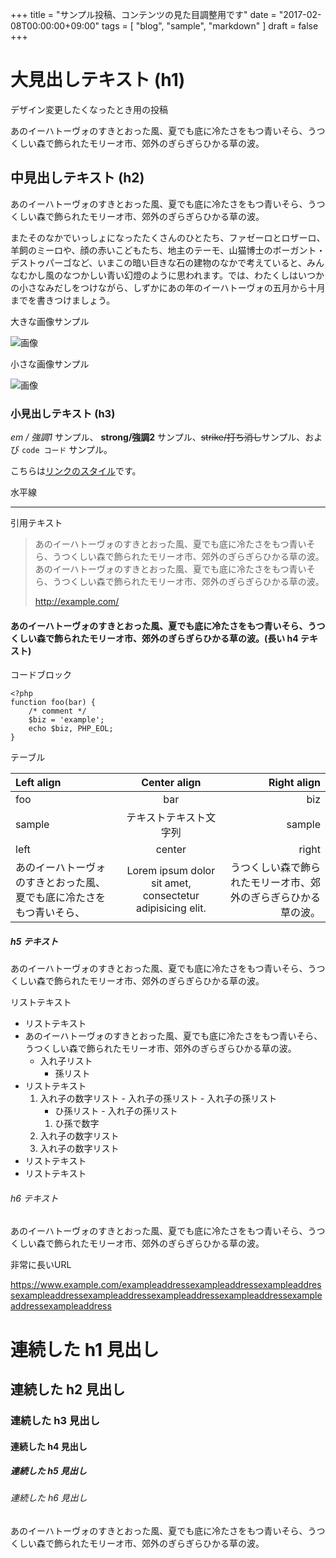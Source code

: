 +++
title = "サンプル投稿、コンテンツの見た目調整用です"
date = "2017-02-08T00:00:00+09:00"
tags = [ "blog", "sample", "markdown" ]
draft = false
+++

# 大見出しテキスト (h1)

デザイン変更したくなったとき用の投稿

あのイーハトーヴォのすきとおった風、夏でも底に冷たさをもつ青いそら、うつくしい森で飾られたモリーオ市、郊外のぎらぎらひかる草の波。

## 中見出しテキスト (h2)

あのイーハトーヴォのすきとおった風、夏でも底に冷たさをもつ青いそら、うつくしい森で飾られたモリーオ市、郊外のぎらぎらひかる草の波。

またそのなかでいっしょになったたくさんのひとたち、ファゼーロとロザーロ、羊飼のミーロや、顔の赤いこどもたち、地主のテーモ、山猫博士のボーガント・デストゥパーゴなど、いまこの暗い巨きな石の建物のなかで考えていると、みんなむかし風のなつかしい青い幻燈のように思われます。では、わたくしはいつかの小さなみだしをつけながら、しずかにあの年のイーハトーヴォの五月から十月までを書きつけましょう。

大きな画像サンプル

![画像](http://placehold.it/1600x300/E8117F/fff)

小さな画像サンプル

![画像](http://placehold.it/100x100/117FE8/fff)

### 小見出しテキスト (h3)

*em / 強調1* サンプル、 **strong/強調2** サンプル、~~strike/打ち消し~~サンプル、および `code コード` サンプル。

こちらは[リンクのスタイル](http://example.com/)です。

水平線

---

引用テキスト

> あのイーハトーヴォのすきとおった風、夏でも底に冷たさをもつ青いそら、うつくしい森で飾られたモリーオ市、郊外のぎらぎらひかる草の波。
> あのイーハトーヴォのすきとおった風、夏でも底に冷たさをもつ青いそら、うつくしい森で飾られたモリーオ市、郊外のぎらぎらひかる草の波。
>
> http://example.com/

#### あのイーハトーヴォのすきとおった風、夏でも底に冷たさをもつ青いそら、うつくしい森で飾られたモリーオ市、郊外のぎらぎらひかる草の波。(長い h4 テキスト)

コードブロック

```
<?php
function foo(bar) {
    /* comment */
    $biz = 'example';
    echo $biz, PHP_EOL;
}
```

テーブル

|Left align|Center align|Right align|
|:--|:---:|---:|
|foo|bar|biz|
|sample|テキストテキスト文字列|sample|
|left|center|right|
|あのイーハトーヴォのすきとおった風、夏でも底に冷たさをもつ青いそら、|Lorem ipsum dolor sit amet, consectetur adipisicing elit.|うつくしい森で飾られたモリーオ市、郊外のぎらぎらひかる草の波。|

##### h5 テキスト

あのイーハトーヴォのすきとおった風、夏でも底に冷たさをもつ青いそら、うつくしい森で飾られたモリーオ市、郊外のぎらぎらひかる草の波。

リストテキスト

- リストテキスト
- あのイーハトーヴォのすきとおった風、夏でも底に冷たさをもつ青いそら、うつくしい森で飾られたモリーオ市、郊外のぎらぎらひかる草の波。
  - 入れ子リスト
      - 孫リスト
- リストテキスト
    1. 入れ子の数字リスト
      - 入れ子の孫リスト
      - 入れ子の孫リスト
          - ひ孫リスト
      - 入れ子の孫リスト
          1. ひ孫で数字
    1. 入れ子の数字リスト
    1. 入れ子の数字リスト
- リストテキスト
- リストテキスト

###### h6 テキスト

あのイーハトーヴォのすきとおった風、夏でも底に冷たさをもつ青いそら、うつくしい森で飾られたモリーオ市、郊外のぎらぎらひかる草の波。

非常に長いURL

https://www.example.com/exampleaddressexampleaddressexampleaddressexampleaddressexampleaddressexampleaddressexampleaddressexampleaddressexampleaddress

# 連続した h1 見出し
## 連続した h2 見出し
### 連続した h3 見出し
#### 連続した h4 見出し
##### 連続した h5 見出し
###### 連続した h6 見出し

あのイーハトーヴォのすきとおった風、夏でも底に冷たさをもつ青いそら、うつくしい森で飾られたモリーオ市、郊外のぎらぎらひかる草の波。
